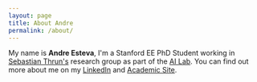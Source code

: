 ```yaml
---
layout: page
title: About Andre
permalink: /about/
---
```


My name is <strong>Andre Esteva</strong>, I'm a Stanford EE PhD Student working in
<a href="http://robots.stanford.edu" target="_blank"> Sebastian Thrun's</a>
research group as part of the 
<a href="http://ai.stanford.edu" target="_blank">AI Lab</a>. 
You can find out more about me on my 
<a href="https://www.linkedin.com/in/andre-esteva-ab6b2438" target="_blank">LinkedIn</a>
and 
<a href="http://www.stanford.edu/~esteva" target="_blank">Academic Site</a>.

